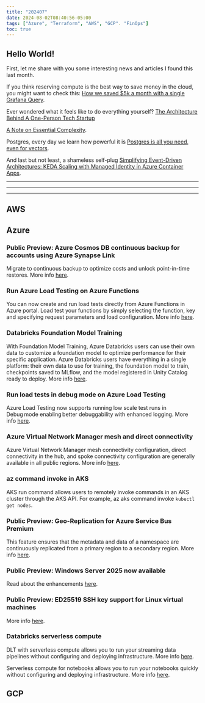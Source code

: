 ```yaml
---
title: "202407"
date: 2024-08-02T08:40:56-05:00
tags: ["Azure", "Terraform", "AWS", "GCP". "FinOps"]
toc: true
---
```


## Hello World!
First, let me share with you some interesting news and articles I found this last month.

If you think reserving compute is the best way to save money in the cloud, you might want to check this: [How we saved $5k a month with a single Grafana Query](https://www.checklyhq.com/blog/300ms-from-every-pod-startup-with-a-single-grafana-query/).

Ever wondered what it feels like to do everything yourself? [The Architecture Behind A One-Person Tech Startup](https://anthonynsimon.com/blog/one-man-saas-architecture/)

[A Note on Essential Complexity](https://olano.dev/blog/a-note-on-essential-complexity/).

Postgres, every day we learn how powerful it is [Postgres is all you need, even for vectors](https://anyblockers.com/posts/postgres-is-all-you-need-even-for-vectors).

And last but not least, a shameless self-plug [Simplifying Event-Driven Architectures: KEDA Scaling with Managed Identity in Azure Container Apps](https://jemrpo.com/posts/keda-mi-aca/).

---
---
---
## AWS

## Azure
### Public Preview: Azure Cosmos DB continuous backup for accounts using Azure Synapse Link
Migrate to continuous backup to optimize costs and unlock point-in-time restores. More info [here](https://learn.microsoft.com/en-us/azure/cosmos-db/continuous-backup-restore-introduction).

### Run Azure Load Testing on Azure Functions
You can now create and run load tests directly from Azure Functions in Azure portal. Load test your functions by simply selecting the function, key and specifying request parameters and load configuration. More info [here](https://go.microsoft.com/fwlink/?linkid=2276773).

### Databricks Foundation Model Training
With Foundation Model Training, Azure Databricks users can use their own data to customize a foundation model to optimize performance for their specific application.
Azure Databricks users have everything in a single platform: their own data to use for training, the foundation model to train, checkpoints saved to MLflow, and the model registered in Unity Catalog ready to deploy. More info [here](https://go.microsoft.com/fwlink/?linkid=2276774).

### Run load tests in debug mode on Azure Load Testing
Azure Load Testing now supports running low scale test runs in Debug mode enabling better debuggability with enhanced logging. More info [here](https://go.microsoft.com/fwlink/?linkid=2277701).

### Azure Virtual Network Manager mesh and direct connectivity
Azure Virtual Network Manager mesh connectivity configuration, direct connectivity in the hub, and spoke connectivity configuration are generally available in all public regions. More info [here](https://go.microsoft.com/fwlink/?linkid=2277823).

### az command invoke in AKS
AKS run command allows users to remotely invoke commands in an AKS cluster through the AKS API. For example,
az aks command invoke `kubectl get nodes`.

### Public Preview: Geo-Replication for Azure Service Bus Premium
This feature ensures that the metadata and data of a namespace are continuously replicated from a primary region to a secondary region. More info [here](https://techcommunity.microsoft.com/t5/messaging-on-azure-blog/announcing-public-preview-of-geo-replication-for-azure-service/ba-p/4131046).

### Public Preview: Windows Server 2025 now available
Read about the enhancements [here](https://www.microsoft.com/en-us/windows-server/blog/2024/05/29/gain-enhanced-security-and-performance-with-windows-server-2025/).

### Public Preview: ED25519 SSH key support for Linux virtual machines
More info [here](https://go.microsoft.com/fwlink/?linkid=2277605).

### Databricks serverless compute
DLT with serverless compute allows you to run your streaming data pipelines without configuring and deploying infrastructure. More info [here](https://go.microsoft.com/fwlink/?linkid=2277907).

Serverless compute for notebooks allows you to run your notebooks quickly without configuring and deploying infrastructure. More info [here](https://go.microsoft.com/fwlink/?linkid=2278010).

## GCP
